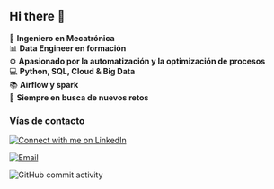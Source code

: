 ## Hi there 👋

:robot: **Ingeniero en Mecatrónica**  
:bar_chart: **Data Engineer en formación**  
:gear: **Apasionado por la automatización y la optimización de procesos**  
:computer: **Python, SQL, Cloud & Big Data**  
:books: **Airflow y spark**  
:rocket: **Siempre en busca de nuevos retos**

### Vías de contacto

[![Connect with me on LinkedIn](https://img.shields.io/badge/Connect%20on-LinkedIn-0A66C2?logo=linkedin&logoColor=white&style=for-the-badge)](https://www.linkedin.com/in/andréscorral)

[![Email](https://img.shields.io/badge/Email-andrescorralse%40gmail.com-D14836?logo=gmail&logoColor=white&style=for-the-badge)](mailto:andrescorralse@gmail.com)

![GitHub commit activity](https://img.shields.io/github/commit-activity/m/AndresCorralSe/AndresCorralSe)
